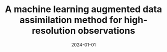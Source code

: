 ---
title: "A machine learning augmented data assimilation method for high-resolution observations"
collection: publications
permalink: /publication/2016-08-30-paper-title-number-3
excerpt:
date: 2024-01-01
authors: 
  - Lucas Howard
  - Aneesh C. Subramanian
  - Ibrahim Hoteit
venue: "Journal of Advances in Modeling Earth Systems"
doi: 10.1029/2023MS003774
paperurl: https://doi.org/10.1029/2023MS003774
citation:

---
